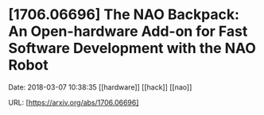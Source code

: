 # [1706.06696] The NAO Backpack: An Open-hardware Add-on for Fast Software Development with the NAO Robot

Date: 2018-03-07 10:38:35
[[hardware]] [[hack]] [[nao]]

URL: [https://arxiv.org/abs/1706.06696]
